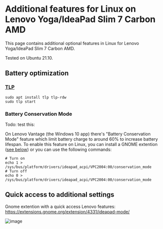 # Additional features for Linux on Lenovo Yoga/IdeaPad Slim 7 Carbon AMD

This page contains additional optional features in Linux for Lenovo Yoga/IdeaPad Slim 7 Carbon AMD.

Tested on Ubuntu 21.10.

## Battery optimization

### [TLP](https://askubuntu.com/a/1309400/94215)

```
sudo apt install tlp tlp-rdw
sudo tlp start
```

### Battery Conservation Mode

Todo: test this:

On Lenovo Vantage (the Windows 10 app) there's "Battery Conservation Mode" feature which limit battery charge to around 60% to increase battery lifespan. To enable this feature on Linux, you can install a GNOME extention ([see below](#quick-access-to-additional-settings)) or you can use the following commands:

```
# Turn on
echo 1 > /sys/bus/platform/drivers/ideapad_acpi/VPC2004:00/conservation_mode
# Turn off
echo 0 > /sys/bus/platform/drivers/ideapad_acpi/VPC2004:00/conservation_mode
```

## Quick access to additional settings
Gnome extention with a quick access Lenovo features: https://extensions.gnome.org/extension/4331/ideapad-mode/

![image](https://user-images.githubusercontent.com/1665580/147859097-c610b60c-b6bd-4393-b570-857cfce6418f.png)
